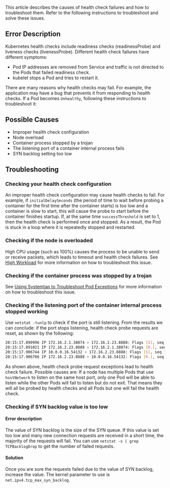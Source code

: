 This article describes the causes of health check failures and how to troubleshoot them. Refer to the following instructions to troubleshoot and solve these issues.


## Error Description
Kubernetes health checks include readiness checks (readinessProbe) and liveness checks (livenessProbe). Different health check failures have different symptoms:
* Pod IP addresses are removed from Service and traffic is not directed to the Pods that failed readiness check.
* kubelet stops a Pod and tries to restart it.

There are many reasons why health checks may fail. For example, the application may have a bug that prevents it from responding to health checks. If a Pod becomes `Unhealthy`, following these instructions to troubleshoot it:


## Possible Causes
- Improper health check configuration 
- Node overload
- Container process stopped by a trojan
- The listening port of a container internal process fails
- SYN backlog setting too low

## Troubleshooting
### Checking your health check configuration

An improper health check configuration may cause health checks to fail. For example, if `initialDelaySeconds` (the period of time to wait before probing a container for the first time after the container starts) is too low and a container is slow to start, this will cause the probe to start before the container finishes startup. If, at the same time `successThreshold` is set to 1, then the health check is performed once and stopped. As a result, the Pod is stuck in a loop where it is repeatedly stopped and restarted.

### Checking if the node is overloaded
High CPU usage (such as 100%) causes the process to be unable to send or receive packets, which leads to timeout and health check failures. See [High Workload](https://intl.cloud.tencent.com/document/product/457/35754) for more information on how to troubleshoot this issue.

### Checking if the container process was stopped by a trojan

See [Using Systemtap to Troubleshoot Pod Exceptions](https://intl.cloud.tencent.com/document/product/457/35757) for more information on how to troubleshoot this issue.

### Checking if the listening port of the container internal process stopped working
Use `netstat -tunlp` to check if the port is still listening. From the results we can conclude: if the port stops listening, health check probe requests are reset, as shown by the following:
```bash
20:15:17.890996 IP 172.16.2.1.38074 > 172.16.2.23.8888: Flags [S], seq 96880261, win 14600, options [mss 1424,nop,nop,sackOK,nop,wscale 7], length 0
20:15:17.891021 IP 172.16.2.23.8888 > 172.16.2.1.38074: Flags [R.], seq 0, ack 96880262, win 0, length 0
20:15:17.906744 IP 10.0.0.16.54132 > 172.16.2.23.8888: Flags [S], seq 1207014342, win 14600, options [mss 1424,nop,nop,sackOK,nop,wscale 7], length 0
20:15:17.906766 IP 172.16.2.23.8888 > 10.0.0.16.54132: Flags [R.], seq 0, ack 1207014343, win 0, length 0
```
As shown above, health check probe request exceptions lead to health check failure. Possible causes are:
If a node has multiple Pods that use `hostNetwork` to listen on the same host port, only one Pod will be able to listen while the other Pods will fail to listen but do not exit. That means they will all be probed by health checks and all Pods but one will fail the health check.

### Checking if SYN backlog value is too low
#### Error description
The value of SYN backlog is the size of the SYN queue. If this value is set too low and many new connection requests are received in a short time, the majority of the requests will fail. You can use `netstat -s | grep TCPBacklogDrop` to get the number of failed requests.

#### Solution
Once you are sure the requests failed due to the value of SYN backlog, increase the value. The kernel parameter to use is `net.ipv4.tcp_max_syn_backlog`.
